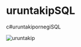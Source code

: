 # uruntakipSQL
c#uruntakipornegiSQL


![uruntakip](https://user-images.githubusercontent.com/105325163/181960072-c174f7de-4f86-4edf-af2c-9855f115a79c.png)
